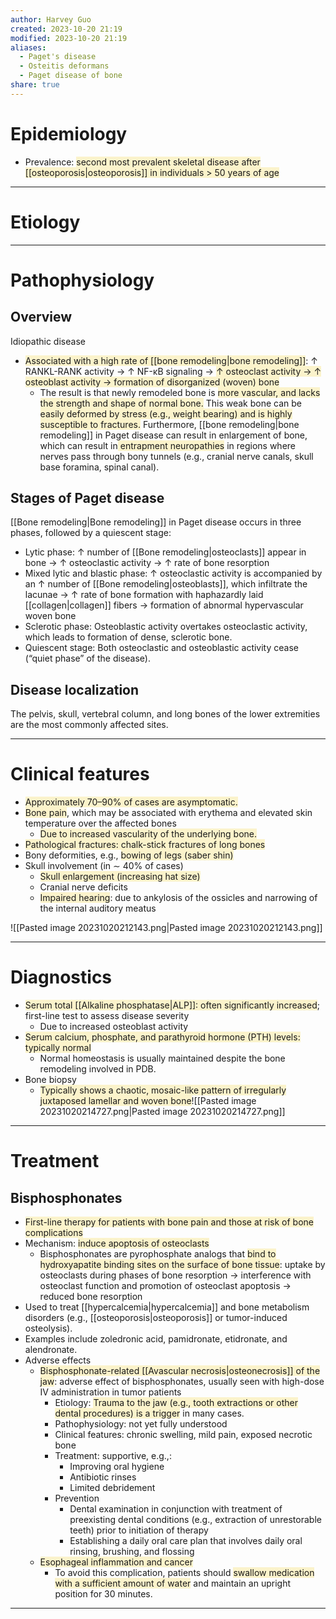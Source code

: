 ```yaml
---
author: Harvey Guo
created: 2023-10-20 21:19
modified: 2023-10-20 21:19
aliases:
  - Paget's disease
  - Osteitis deformans
  - Paget disease of bone
share: true
---
```

# Epidemiology
- Prevalence: <span style="background:rgba(240, 200, 0, 0.2)">second most prevalent skeletal disease after [[osteoporosis|osteoporosis]] in individuals > 50 years of age</span>

---
# Etiology


---
# Pathophysiology
## Overview
Idiopathic disease 
- <span style="background:rgba(240, 200, 0, 0.2)">Associated with a high rate of [[bone remodeling|bone remodeling]]</span>: ↑ RANKL-RANK activity → ↑ NF-κB signaling → <span style="background:rgba(240, 200, 0, 0.2)">↑ osteoclast activity → ↑ osteoblast activity → formation of disorganized (woven) bone </span>
	- The result is that newly remodeled bone is <span style="background:rgba(240, 200, 0, 0.2)">more vascular, and lacks the strength and shape of normal bone.</span> This weak bone can be <span style="background:rgba(240, 200, 0, 0.2)">easily deformed by stress (e.g., weight bearing) and is highly susceptible to fractures.</span> Furthermore, [[bone remodeling|bone remodeling]] in Paget disease can result in enlargement of bone, which can result in<span style="background:rgba(240, 200, 0, 0.2)"> entrapment neuropathies</span> in regions where nerves pass through bony tunnels (e.g., cranial nerve canals, skull base foramina, spinal canal).
## Stages of Paget disease
[[Bone remodeling|Bone remodeling]] in Paget disease occurs in three phases, followed by a quiescent stage:
- Lytic phase: ↑ number of [[Bone remodeling|osteoclasts]] appear in bone → ↑ osteoclastic activity → ↑ rate of bone resorption 
- Mixed lytic and blastic phase: ↑ osteoclastic activity is accompanied by an ↑ number of [[Bone remodeling|osteoblasts]], which infiltrate the lacunae  → ↑ rate of bone formation with haphazardly laid [[collagen|collagen]] fibers  → formation of abnormal hypervascular woven bone 
- Sclerotic phase: Osteoblastic activity overtakes osteoclastic activity, which leads to formation of dense, sclerotic bone.
- Quiescent stage: Both osteoclastic and osteoblastic activity cease (“quiet phase” of the disease).
## Disease localization
The pelvis, skull, vertebral column, and long bones of the lower extremities are the most commonly affected sites.

---
# Clinical features
- <span style="background:rgba(240, 200, 0, 0.2)">Approximately 70–90% of cases are asymptomatic. </span>
- <span style="background:rgba(240, 200, 0, 0.2)">Bone pain</span>, which may be associated with erythema and elevated skin temperature over the affected bones 
	- <span style="background:rgba(240, 200, 0, 0.2)">Due to increased vascularity of the underlying bone.</span>
- <span style="background:rgba(240, 200, 0, 0.2)">Pathological fractures: chalk-stick fractures of long bones</span> 
- Bony deformities, e.g., <span style="background:rgba(240, 200, 0, 0.2)">bowing of legs (saber shin)</span>
- Skull involvement (in ∼ 40% of cases)
	- <span style="background:rgba(240, 200, 0, 0.2)">Skull enlargement (increasing hat size) </span>
	- Cranial nerve deficits
	- <span style="background:rgba(240, 200, 0, 0.2)">Impaired hearing</span>: due to ankylosis of the ossicles  and narrowing of the internal auditory meatus

![[Pasted image 20231020212143.png|Pasted image 20231020212143.png]]

---
# Diagnostics
- <span style="background:rgba(240, 200, 0, 0.2)">Serum total [[Alkaline phosphatase|ALP]]: often significantly increased</span>; first-line test to assess disease severity
	- Due to increased osteoblast activity
- <span style="background:rgba(240, 200, 0, 0.2)">Serum calcium, phosphate, and parathyroid hormone (PTH) levels: typically normal</span>
	- Normal homeostasis is usually maintained despite the bone remodeling involved in PDB.
- Bone biopsy
	- <span style="background:rgba(240, 200, 0, 0.2)">Typically shows a chaotic, mosaic-like pattern of irregularly juxtaposed lamellar and woven bone</span>![[Pasted image 20231020214727.png|Pasted image 20231020214727.png]]

---
# Treatment
## Bisphosphonates
- <span style="background:rgba(240, 200, 0, 0.2)">First-line therapy for patients with bone pain and those at risk of bone complications</span>
- Mechanism: <span style="background:rgba(240, 200, 0, 0.2)">induce apoptosis of osteoclasts</span>
	- Bisphosphonates are pyrophosphate analogs that <span style="background:rgba(240, 200, 0, 0.2)">bind to hydroxyapatite binding sites on the surface of bone tissue</span>: uptake by osteoclasts during phases of bone resorption → interference with osteoclast function and promotion of osteoclast apoptosis → reduced bone resorption
- Used to treat [[hypercalcemia|hypercalcemia]] and bone metabolism disorders (e.g., [[osteoporosis|osteoporosis]] or tumor-induced osteolysis).
- Examples include zoledronic acid, pamidronate, etidronate, and alendronate.
- Adverse effects
	- <span style="background:rgba(240, 200, 0, 0.2)">Bisphosphonate-related [[Avascular necrosis|osteonecrosis]] of the jaw</span>: adverse effect of bisphosphonates, usually seen with high-dose IV administration in tumor patients 
		- Etiology: <span style="background:rgba(240, 200, 0, 0.2)">Trauma to the jaw (e.g., tooth extractions or other dental procedures) is a trigger</span> in many cases.
		- Pathophysiology: not yet fully understood 
		- Clinical features: chronic swelling, mild pain, exposed necrotic bone
		- Treatment: supportive, e.g.,:
			- Improving oral hygiene
			- Antibiotic rinses
			- Limited debridement
		- Prevention
			- Dental examination in conjunction with treatment of preexisting dental conditions (e.g., extraction of unrestorable teeth) prior to initiation of therapy
			- Establishing a daily oral care plan that involves daily oral rinsing, brushing, and flossing
	- <span style="background:rgba(240, 200, 0, 0.2)">Esophageal inflammation and cancer</span>
		- To avoid this complication, patients should <span style="background:rgba(240, 200, 0, 0.2)">swallow medication with a sufficient amount of water</span> and maintain an upright position for 30 minutes.

---

